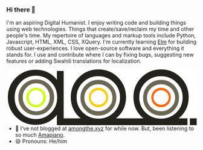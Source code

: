 ### Hi there 👋

I'm an aspiring Digital Humanist. I enjoy writing code and building things using web technologies. Things that create/save/reclaim my time and other people's time. My repertoire of languages and markup tools include Python, Javascript, HTML, XML, CSS, XQuery. I'm currently learning [Elm](https://elm-lang.org/) for building robust user-experiences. I love open-source software and everything it stands for. I use and contribute where I can by fixing bugs, suggesting new features or adding Swahili translations for localization.

<img src="https://raw.githubusercontent.com/ooduor/ooduor/master/brand.svg.png" alt="vanity inimark banner with letters a o o . which are my initials." align="right">

- 🌱 I’ve not blogged at [amongthe.xyz](https://amongthe.xyz) for while now. But, been listening to so much [Amapiano](https://last.fm/user/ttyAOO).
- 😄 Pronouns: He/him
